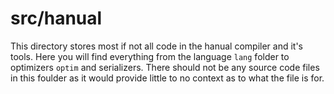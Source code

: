 # src/hanual

This directory stores most if not all code in the hanual compiler and it's tools. Here you will find everything from the language `lang` folder to optimizers `optim` and serializers. There should not be any source code files in this foulder as it would provide little to no context as to what the file is for.
